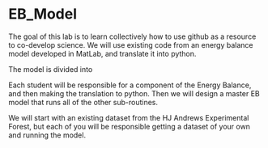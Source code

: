 # EB_Model

The goal of this lab is to learn collectively how to use github as a resource to co-develop science. We will use existing code from an energy balance model developed in MatLab, and translate it into python.

The model is divided into 

Each student will be responsible for a component of the Energy Balance, and then making the translation to python. Then we will design a master EB model that runs all of the other sub-routines.

We will start with an existing dataset from the HJ Andrews Experimental Forest, but each of you will be responsible getting a dataset of your own and running the model. 
